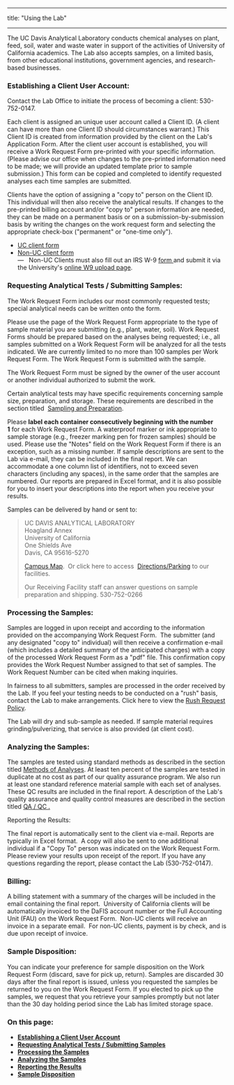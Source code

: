 ﻿---

title: "Using the Lab"

---

  <p class="lead">The UC Davis Analytical Laboratory conducts chemical analyses on plant, feed, soil, water and waste water in support of the activities of University of California academics. The Lab also accepts samples, on a limited basis, from other educational
      institutions, government agencies, and research-based businesses. </p>
  <h3><a name="one"></a>Establishing a Client User Account:</h3>
  <p>Contact the Lab Office to initiate the process of becoming a client: 530-752-0147.</p>
  <p>Each client is assigned an unique user account called a Client ID. (A client can have more than one Client ID should circumstances warrant.) This Client ID is created from information provided by the client on the Lab's Application Form. After the client user account is established, you will receive a Work Request Form pre-printed with your specific information. (Please advise our office when changes to the pre-printed information need to be made; we will provide an updated template prior to sample submission.) This form can be copied and completed to identify requested analyses each time samples are submitted.</p>
  <p>Clients have the option of assigning a "copy to" person on the Client ID. This individual will then also receive the analytical results. If changes to the pre-printed billing account and/or "copy to" person information are needed, they can be made on a permanent basis or on a submission-by-submission basis by writing the changes on the work request form and selecting the appropriate check-box ("permanent" or "one-time only").</p>
  <ul>
      <li><a href="resolveuid/c375462e679443269dbc75fa072aeb48">UC client form</a></li>
      <li><a href="resolveuid/c494e02842d246d5a930014a5b0974b9">Non-UC client form</a><br /> —   Non-UC Clients must also fill out an IRS W-9
          <a href="http://www.irs.gov/pub/irs-pdf/fw9.pdf" target="_blank" title="Form W-9">form </a>and submit it via the University's <a href="https://afsapps.ucdavis.edu/vendor-w9/UploadW9.cfm" target="_blank" title="UC Davis online W9 upload page">online W9 upload page</a>.
      </li>
  </ul>
  <h3><a name="two"></a>Requesting Analytical Tests / Submitting Samples:</h3>
  <p>The Work Request Form includes our most commonly requested tests; special analytical needs can be written onto the form.</p>
  <p>Please use the page of the Work Request Form appropriate to the type of sample material you are submitting (e.g., plant, water, soil). Work Request Forms should be prepared based on the analyses being requested; i.e., all samples submitted on a Work Request Form will be analyzed for all the tests indicated. We are currently limited to no more than 100 samples per Work Request Form. The Work Request Form is submitted with the sample.</p>
  <p>The Work Request Form must be signed by the owner of the user account or another individual authorized to submit the work.</p>
  <p>Certain analytical tests may have specific requirements concerning sample size, preparation, and storage. These requirements are described in the section titled 
      <a href="resolveuid/036766c3b1414b7ca5e89faead07fc23" title="Sampling and Preparation">Sampling and Preparation</a>.</p>
  <p>Please <strong>label each container consecutively beginning with the number 1</strong> for each Work Request Form. A waterproof marker or ink appropriate to sample storage (e.g., freezer marking pen for frozen samples) should be used. Please use the "Notes" field on the Work Request Form if there is an exception, such as a missing number. If sample descriptions are sent to the Lab via e-mail, they can be included in the final report. We can accommodate a one column list of identifiers, not to exceed seven characters (including any spaces), in the same order that the samples are numbered. Our reports are prepared in Excel format, and it is also possible for you to insert your descriptions into the report when you receive your results.</p>
  <p>Samples can be delivered by hand or sent to:</p>
  <blockquote>
      <p class="callout">UC DAVIS ANALYTICAL LABORATORY<br />Hoagland Annex<br />University of California<br />One Shields Ave<br />Davis, CA 95616-5270</p>
      <p><a href="http://campusmap.ucdavis.edu/?b=81" target="_blank">Campus Map</a>.  Or click here to access 
          <a href="resolveuid/360476ccb95f48ee917a77d619408aea"
             >Directions/Parking</a> to our facilities.</p>
      <p>Our Receiving Facility staff can answer questions on sample preparation and shipping. 530-752-0266</p>
  </blockquote>
  <h3><a name="three"></a>Processing the Samples:</h3>
  <p>Samples are logged in upon receipt and according to the information provided on the accompanying Work Request Form.  The submitter (and any designated "copy to" individual) will then receive a confirmation e-mail (which includes a detailed summary of the anticipated charges) with a copy of the processed Work Request Form as a "pdf" file. This confirmation copy provides the Work Request Number assigned to that set of samples. The Work Request Number can be cited when making inquiries.</p>
  <p>In fairness to all submitters, samples are processed in the order received by the Lab. If you feel your testing needs to be conducted on a "rush" basis, contact the Lab to make arrangements. Click here to view the <a
          href="resolveuid/fa1ccf721f024ecabbe94ce82096aac7" title="Rush Request Policy">Rush Request Policy</a>.</p>
  <p>The Lab will dry and sub-sample as needed. If sample material requires grinding/pulverizing, that service is also provided (at client cost).</p>
  <h3><a name="four"></a>Analyzing the Samples:</h3>
  <p>The samples are tested using standard methods as described in the section titled <a href="resolveuid/d25bf332613e42fa9e317de748578174" title="Methods of Analyses">Methods of Analyses</a>. At least ten percent of the samples are tested in duplicate at no cost as part of our quality assurance program. We also run at least one standard reference material sample with each set of analyses. These QC results are included in the final report. A description of the Lab's quality assurance and quality control measures are described in the section titled <a
          href="resolveuid/07f9bdb5dfc940e09720f61a4dab45f2" title="QA/QC">QA / QC .</a></p>
  <p>
      <a href="resolveuid/07f9bdb5dfc940e09720f61a4dab45f2" title="QA/QC"></a><a name="five"></a>Reporting the Results:</p>
  <p>The final report is automatically sent to the client via e-mail. Reports are typically in Excel format.  A copy will also be sent to one additional individual if a "Copy To" person was indicated on the Work Request Form. Please review your results upon receipt of the report. If you have any questions regarding the report, please contact the Lab (530-752-0147).</p>
  <h3>Billing:</h3>
  <p>A billing statement with a summary of the charges will be included in the email containing the final report.  University of California clients will be automatically invoiced to the DaFIS account number or the Full Accounting Unit (FAU) on the
      Work Request Form.  Non-UC clients will receive an invoice in a separate email.  For non-UC clients, payment is by check, and is due upon receipt of invoice.</p>
  <h3><a name="six"></a>Sample Disposition:</h3>
  <p>You can indicate your preference for sample disposition on the Work Request Form (discard, save for pick up, return). Samples are discarded 30 days after the final report is issued, unless you requested the samples be returned to you on the Work Request Form. If you elected to pick up the samples, we request that you retrieve your samples promptly but not later than the 30 day holding period since the Lab has limited storage space.</p>
</div>
<div class="col-4 whiteblock">
<h3>On this page:</h3>
<ul>
    <li><strong><a href="#one">Establishing a Client User Account</a></strong></li>
    <li><strong><a href="#two">Requesting Analytical Tests / Submitting Samples</a></strong></li>
    <li><strong><a href="#three">Processing the Samples</a></strong></li>
    <li><strong><a href="#four">Analyzing the Samples</a></strong></li>
    <li><strong><a href="#five">Reporting the Results</a></strong></li>
    <li><strong><a href="#six">Sample Disposition</a></strong></li>
</ul>
